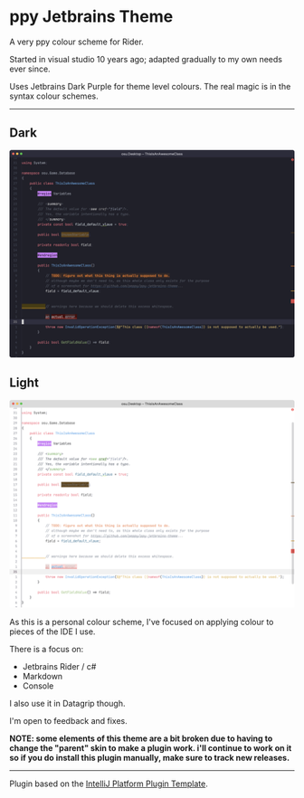 # ppy Jetbrains Theme

<!-- Plugin description -->
A very ppy colour scheme for Rider.

Started in visual studio 10 years ago; adapted gradually to my own needs ever since.

Uses Jetbrains Dark Purple for theme level colours. The real magic is in the syntax colour schemes.
<!-- Plugin description end -->

---

## Dark

[![screenshot-dark.png](screenshot-dark.png)](screenshot-dark.png)

## Light

[![screenshot-light.png](screenshot-light.png)](screenshot-light.png)

As this is a personal colour scheme, I've focused on applying colour to pieces of the IDE I use.

There is a focus on:

- Jetbrains Rider / c#
- Markdown
- Console

I also use it in Datagrip though.

I'm open to feedback and fixes.

**NOTE: some elements of this theme are a bit broken due to having to change the "parent" skin to make a plugin work. i'll continue to work on it so if you do install this plugin manually, make sure to track new releases.**

---
Plugin based on the [IntelliJ Platform Plugin Template][template].

[template]: https://github.com/JetBrains/intellij-platform-plugin-template
